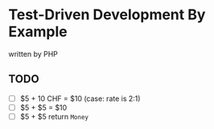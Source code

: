# Test-Driven Development By Example

written by PHP

## TODO

- [ ] $5 + 10 CHF = $10 (case: rate is 2:1)
- [ ] $5 + $5 = $10
- [ ] $5 + $5 return `Money`
